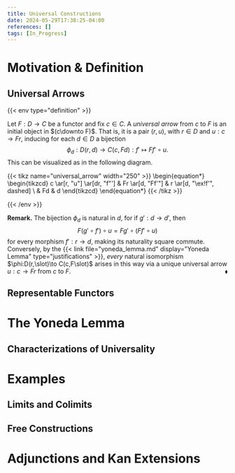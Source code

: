 ```yaml
---
title: Universal Constructions
date: 2024-05-29T17:38:25-04:00
references: []
tags: [In_Progress]
---
```


# Motivation & Definition

## Universal Arrows

{{< env type="definition" >}}

Let $F:D\to C$ be a functor and fix $c\in C$. A *universal arrow* from $c$ to $F$ is an initial object in $(c\downto F)$. That is, it is a pair $(r,u)$, with $r\in D$ and $u:c\to Fr$, inducing for each $d\in D$ a bijection
$$\begin{equation}
    \phi_d:D(r,d)\to C(c,Fd):f'\mapsto Ff'\circ u.
\end{equation}$$
This can be visualized as in the following diagram.

{{< tikz name="universal_arrow" width="250" >}}
\begin{equation*}
    \begin{tikzcd}
        c \ar[r, "u"] \ar[dr, "f"'] & Fr \ar[d, "Ff'"] & r \ar[d, "\ex!f'", dashed] \\
        & Fd & d
    \end{tikzcd}
\end{equation*}
{{< /tikz >}}

{{< /env >}}

**Remark.** The bijection $\phi_d$ is natural in $d$, for if $g':d\to d'$, then
$$\begin{equation}
    F(g'\circ f')\circ u=Fg'\circ(Ff'\circ u)
\end{equation}$$
for every morphism $f':r\to d$, making its naturality square commute. Conversely, by the {{< link file="yoneda_lemma.md" display="Yoneda Lemma" type="justifications" >}}, *every* natural isomorphism $\phi:D(r,\slot)\to C(c,F\slot)$ arises in this way via a unique universal arrow $u:c\to Fr$ from $c$ to $F$.<span style="float:right;">$\blacklozenge$</span>

<div class="space"></div>

## Representable Functors

# The Yoneda Lemma

## Characterizations of Universality

# Examples

## Limits and Colimits

<div class="space"></div>

## Free Constructions

# Adjunctions and Kan Extensions
